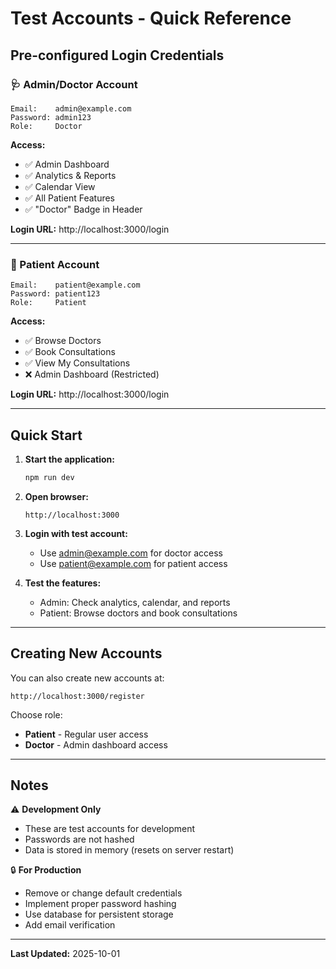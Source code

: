 # Test Accounts - Quick Reference

## Pre-configured Login Credentials

### 🩺 Admin/Doctor Account
```
Email:    admin@example.com
Password: admin123
Role:     Doctor
```

**Access:**
- ✅ Admin Dashboard
- ✅ Analytics & Reports
- ✅ Calendar View
- ✅ All Patient Features
- ✅ "Doctor" Badge in Header

**Login URL:** http://localhost:3000/login

---

### 👤 Patient Account
```
Email:    patient@example.com
Password: patient123
Role:     Patient
```

**Access:**
- ✅ Browse Doctors
- ✅ Book Consultations
- ✅ View My Consultations
- ❌ Admin Dashboard (Restricted)

**Login URL:** http://localhost:3000/login

---

## Quick Start

1. **Start the application:**
   ```bash
   npm run dev
   ```

2. **Open browser:**
   ```
   http://localhost:3000
   ```

3. **Login with test account:**
   - Use admin@example.com for doctor access
   - Use patient@example.com for patient access

4. **Test the features:**
   - Admin: Check analytics, calendar, and reports
   - Patient: Browse doctors and book consultations

---

## Creating New Accounts

You can also create new accounts at:
```
http://localhost:3000/register
```

Choose role:
- **Patient** - Regular user access
- **Doctor** - Admin dashboard access

---

## Notes

⚠️ **Development Only**
- These are test accounts for development
- Passwords are not hashed
- Data is stored in memory (resets on server restart)

🔒 **For Production**
- Remove or change default credentials
- Implement proper password hashing
- Use database for persistent storage
- Add email verification

---

**Last Updated:** 2025-10-01
